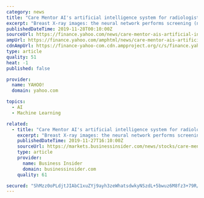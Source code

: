 ```yaml
---
category: news
title: "Care Mentor AI's artificial intelligence system for radiologists at RSNA 2019"
excerpt: "Breast X-ray images: the neural network performs screening (normal/pathology), determines 16 types of radiological abnormalities, provides a preliminary description of the investigation, and recommends further diagnostic procedures to be performed if it is necessary. X-ray images of the foot: the neural network determines the angle of the foot ..."
publishedDateTime: 2019-11-28T00:10:00Z
sourceUrl: https://finance.yahoo.com/news/care-mentor-ais-artificial-intelligence-171000763.html
ampUrl: https://finance.yahoo.com/amphtml/news/care-mentor-ais-artificial-intelligence-171000763.html
cdnAmpUrl: https://finance-yahoo-com.cdn.ampproject.org/c/s/finance.yahoo.com/amphtml/news/care-mentor-ais-artificial-intelligence-171000763.html
type: article
quality: 51
heat: -1
published: false

provider:
  name: YAHOO!
  domain: yahoo.com

topics:
  - AI
  - Machine Learning

related:
  - title: "Care Mentor AI's artificial intelligence system for radiologists at RSNA 2019"
    excerpt: "Breast X-ray images: the neural network performs screening (normal/pathology), determines 16 types of radiological abnormalities, provides a preliminary description of the investigation, and recommends further diagnostic procedures to be performed if it is necessary. X-ray images of the foot: the neural network determines the angle of the foot ..."
    publishedDateTime: 2019-11-27T16:10:00Z
    sourceUrl: https://markets.businessinsider.com/news/stocks/care-mentor-ai-s-artificial-intelligence-system-for-radiologists-at-rsna-2019-1028722469
    type: article
    provider:
      name: Business Insider
      domain: businessinsider.com
    quality: 61

secured: "ShMzz0oPLdjtJIAbC1xuZYj9ayh3zeWhatsdwkyNSzdL+5bwuz6M8fz3+79R/BLMiT274OJGpfUOzpjQVAw7WumzdD3o80YzA5QgbJnmIBqfmR58HmCJJSOzTi0jJxBIUxIEWqElnysXSty39S76vQEDyIGBqrbKdNpMd3wp1KSc7S/+PqzgRVjJ29dDZKEcyjqNbk+UH6inVfIclYyeNrkQv+9MKDCj8dbBRq89ARPPAxnad8r87afy2cTjUnAIGGnkHnRkQ66v7QKN3v960w==;Kl6YBU6TJUdYt92NrKdQVA=="
---
```


